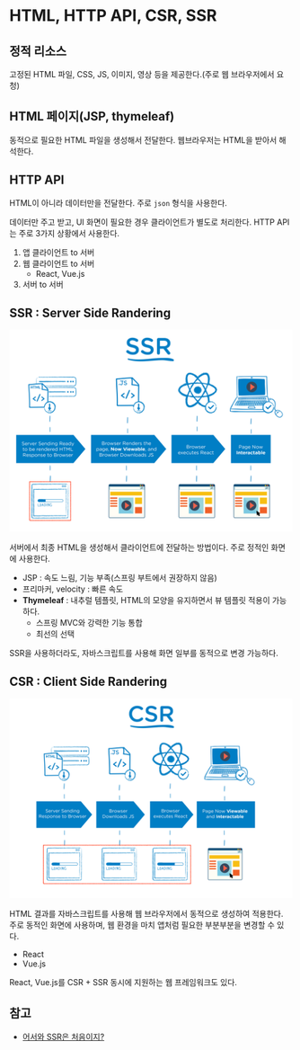 # HTML, HTTP API, CSR, SSR

## 정적 리소스

고정된 HTML 파일, CSS, JS, 이미지, 영상 등을 제공한다.(주로 웹 브라우저에서 요청)

## HTML 페이지(JSP, thymeleaf)

동적으로 필요한 HTML 파일을 생성해서 전달한다. 웹브라우저는 HTML을 받아서 해석한다.

## HTTP API

HTML이 아니라 데이터만을 전달한다. 주로 `json` 형식을 사용한다. 

데이터만 주고 받고, UI 화면이 필요한 경우 클라이언트가 별도로 처리한다. HTTP API는 주로 3가지 상황에서 사용한다.

1. 앱 클라이언트 to 서버
2. 웹 클라이언트 to 서버
   - React, Vue.js
3. 서버 to 서버

## SSR : Server Side Randering

![SSR](./assets/ssr.png)

서버에서 최종 HTML을 생성해서 클라이언트에 전달하는 방법이다. 주로 정적인 화면에 사용한다.

- JSP : 속도 느림, 기능 부족(스프링 부트에서 권장하지 않음)
- 프리마커, velocity : 빠른 속도
- **Thymeleaf** : 내추럴 템플릿, HTML의 모양을 유지하면서 뷰 템플릿 적용이 가능하다.
  - 스프링 MVC와 강력한 기능 통합
  - 최선의 선택

SSR을 사용하더라도, 자바스크립트를 사용해 화면 일부를 동적으로 변경 가능하다.

## CSR : Client Side Randering

![CSR](./assets/csr.png)

HTML 결과를 자바스크립트를 사용해 웹 브라우저에서 동적으로 생성하여 적용한다. 주로 동적인 화면에 사용하며, 웹 환경을 마치 앱처럼 필요한 부분부분을 변경할 수 있다.

- React
- Vue.js

React, Vue.js를 CSR + SSR 동시에 지원하는 웹 프레임워크도 있다.





## 참고

- [어서와 SSR은 처음이지?](https://d2.naver.com/helloworld/7804182)